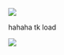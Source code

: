 <p><img src="https://media1.tenor.com/m/jhf5_LenC70AAAAd/black-man-meme.gif"></p>
hahaha tk load
<p><img src="https://media1.tenor.com/m/UTrLSr85tYEAAAAC/happy-cat-cat.gif"></p>
